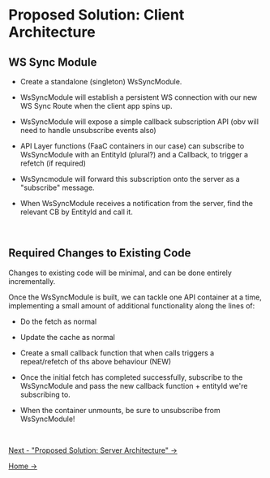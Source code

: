 # Proposed Solution: Client Architecture

## WS Sync Module

- Create a standalone (singleton) WsSyncModule.

- WsSyncModule will establish a persistent WS connection with our new WS Sync Route when the client app spins up.

- WsSyncModule will expose a simple callback subscription API
  (obv will need to handle unsubscribe events also)

- API Layer functions (FaaC containers in our case) can subscribe to WsSyncModule with an EntityId (plural?) and a Callback, to trigger a refetch (if required)

- WsSyncmodule will forward this subscription onto the server as a "subscribe" message.

- When WsSyncModule receives a notification from the server, find the relevant CB by EntityId and call it.

<br />

## Required Changes to Existing Code

Changes to existing code will be minimal, and can be done entirely incrementally.

Once the WsSyncModule is built, we can tackle one API container at a time, implementing a small amount of additional functionality along the lines of:

- Do the fetch as normal

- Update the cache as normal

- Create a small callback function that when calls triggers a repeat/refetch of ths above behaviour (NEW)

- Once the initial fetch has completed successfully, subscribe to the WsSyncModule and pass the new callback function + entityId we're subscribing to.

- When the container unmounts, be sure to unsubscribe from WsSyncModule!

<br />

[Next - "Proposed Solution: Server Architecture" ->](./3.ServerArchitecture.md)

[Home ->](/README.md)
